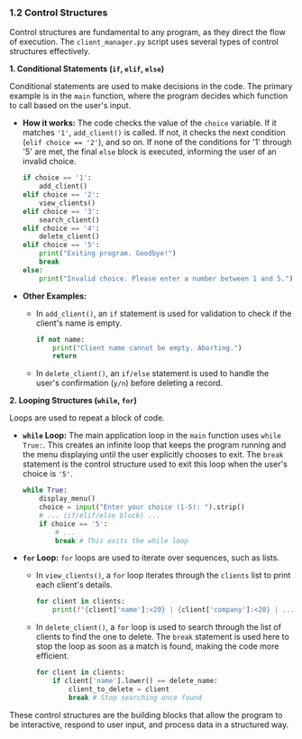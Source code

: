 ### **1.2 Control Structures**

Control structures are fundamental to any program, as they direct the flow of execution. The `client_manager.py` script uses several types of control structures effectively.

**1. Conditional Statements (`if`, `elif`, `else`)**

Conditional statements are used to make decisions in the code. The primary example is in the `main` function, where the program decides which function to call based on the user's input.

*   **How it works:** The code checks the value of the `choice` variable. If it matches `'1'`, `add_client()` is called. If not, it checks the next condition (`elif choice == '2'`), and so on. If none of the conditions for '1' through '5' are met, the final `else` block is executed, informing the user of an invalid choice.

    ```python
    if choice == '1':
        add_client()
    elif choice == '2':
        view_clients()
    elif choice == '3':
        search_client()
    elif choice == '4':
        delete_client()
    elif choice == '5':
        print("Exiting program. Goodbye!")
        break
    else:
        print("Invalid choice. Please enter a number between 1 and 5.")
    ```

*   **Other Examples:**
    *   In `add_client()`, an `if` statement is used for validation to check if the client's name is empty.
        ```python
        if not name:
            print("Client name cannot be empty. Aborting.")
            return
        ```
    *   In `delete_client()`, an `if/else` statement is used to handle the user's confirmation (`y/n`) before deleting a record.

**2. Looping Structures (`while`, `for`)**

Loops are used to repeat a block of code.

*   **`while` Loop:** The main application loop in the `main` function uses `while True:`. This creates an infinite loop that keeps the program running and the menu displaying until the user explicitly chooses to exit. The `break` statement is the control structure used to exit this loop when the user's choice is `'5'`.

    ```python
    while True:
        display_menu()
        choice = input("Enter your choice (1-5): ").strip()
        # ... (if/elif/else block) ...
        if choice == '5':
            # ...
            break # This exits the while loop
    ```

*   **`for` Loop:** `for` loops are used to iterate over sequences, such as lists.
    *   In `view_clients()`, a `for` loop iterates through the `clients` list to print each client's details.
        ```python
        for client in clients:
            print(f"{client['name']:<20} | {client['company']:<20} | ...")
        ```
    *   In `delete_client()`, a `for` loop is used to search through the list of clients to find the one to delete. The `break` statement is used here to stop the loop as soon as a match is found, making the code more efficient.
        ```python
        for client in clients:
            if client['name'].lower() == delete_name:
                client_to_delete = client
                break # Stop searching once found
        ```

These control structures are the building blocks that allow the program to be interactive, respond to user input, and process data in a structured way.